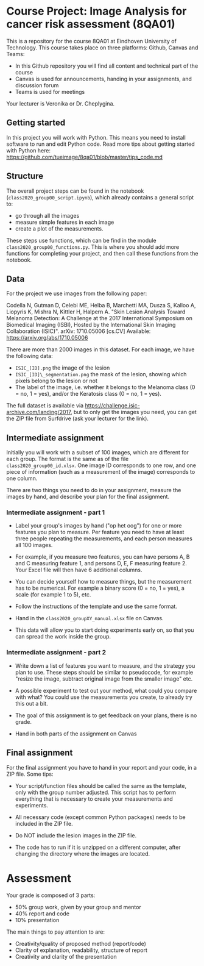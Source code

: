 # Course Project: Image Analysis for cancer risk assessment (8QA01)

This is a repository for the course 8QA01 at Eindhoven University of Technology. This course takes place on three platforms: Github, Canvas and Teams:

* In this Github repository you will find all content and technical part of the course
* Canvas is used for announcements, handing in your assignments, and discussion forum
* Teams is used for meetings 

Your lecturer is Veronika or Dr. Cheplygina. 

## Getting started 

In this project you will work with Python. This means you need to install software to run and edit Python code. Read more tips about getting started with Python here: https://github.com/tueimage/8qa01/blob/master/tips_code.md 

## Structure

The overall project steps can be found in the notebook (`class2020_group00_script.ipynb`), which already contains a general script to: 

* go through all the images
* measure simple features in each image
* create a plot of the measurements. 

These steps use functions, which can be find in the module `class2020_group00_functions.py`. This is where you should add more functions for completing your project, and then call these functions from the notebook. 

## Data

For the project we use images from the following paper:

Codella N, Gutman D, Celebi ME, Helba B, Marchetti MA, Dusza S, Kalloo A, Liopyris K, Mishra N, Kittler H, Halpern A. "Skin Lesion Analysis Toward Melanoma Detection: A Challenge at the 2017 International Symposium on Biomedical Imaging (ISBI), Hosted by the International Skin Imaging Collaboration (ISIC)". arXiv: 1710.05006 [cs.CV] Available: https://arxiv.org/abs/1710.05006


There are more than 2000 images in this dataset. For each image, we have the following data:

*	`ISIC_[ID].png` the image of the lesion
*	`ISIC_[ID]\_segmentation.png` the mask of the lesion, showing which pixels belong to the lesion or not
* The label of the image, i.e. whether it belongs to the Melanoma class (0 = no, 1 = yes), and/or the Keratosis class (0 = no, 1 = yes). 

The full dataset is available via https://challenge.isic-archive.com/landing/2017, but to only get the images you need, you can get the ZIP file from Surfdrive (ask your lecturer for the link).


## Intermediate assignment

Initially you will work with a subset of 100 images, which are different for each group. The format is the same as of the file `class2020_group00_id.xlsx`. One image ID corresponds to one row, and one piece of information (such as a measurement of the image) corresponds to one column. 

There are two things you need to do in your assignment, measure the images by hand, and describe your plan for the final assignment.

### Intermediate assignment - part 1

* Label your group's images by hand ("op het oog") for one or more features you plan to measure. Per feature you need to have at least three people repeating the measurements, and each person measures all 100 images. 

* For example, if you measure two features, you can have persons A, B and C measuring feature 1, and persons D, E, F measuring feature 2. Your Excel file will then have 6 additional columns.

* You can decide yourself how to measure things, but the measurement has to be numerical. For example a binary score (0 = no, 1 = yes), a scale (for example 1 to 5), etc.  

* Follow the instructions of the template and use the same format.

* Hand in the `class2020_groupXY_manual.xlsx` file on Canvas.

* This data will allow you to start doing experiments early on, so that you can spread the work inside the group. 


### Intermediate assignment - part 2

* Write down a list of features you want to measure, and the strategy you plan to use. These steps should be similar to pseudocode, for example "resize the image, subtract original image from the smaller image" etc. 

*	A possible experiment to test out your method, what could you compare with what? You could use the measurements you create, to already try this out a bit. 

* The goal of this assignment is to get feedback on your plans, there is no grade.  

* Hand in both parts of the assignment on Canvas 



## Final assignment

For the final assignment you have to hand in your report and your code, in a ZIP file. Some tips:

*	Your script/function files should be called the same as the template, only with the group number adjusted. This script has to perform everything that is necessary to create your measurements and experiments.  

*	All necessary code (except common Python packages) needs to be included in the ZIP file. 

* Do NOT include the lesion images in the ZIP file. 

*	The code has to run if it is unzipped on a different computer, after changing the directory where the images are located.


# Assessment 

Your grade is composed of 3 parts:
* 50% group work, given by your group and mentor 
* 40% report and code
* 10% presentation

The main things to pay attention to are:

*	Creativity/quality of proposed method (report/code)
*	Clarity of explanation, readability, structure of report
*	Creativity and clarity of the presentation

